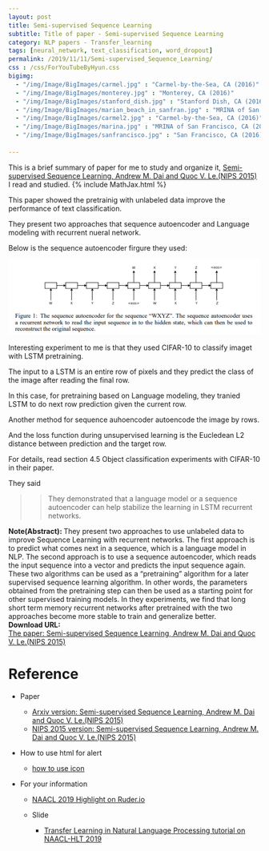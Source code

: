 ```yaml
---
layout: post
title: Semi-supervised Sequence Learning
subtitle: Title of paper - Semi-supervised Sequence Learning
category: NLP papers - Transfer_learning
tags: [neural_network, text_classification, word_dropout]
permalink: /2019/11/11/Semi-supervised_Sequence_Learning/
css : /css/ForYouTubeByHyun.css
bigimg: 
  - "/img/Image/BigImages/carmel.jpg" : "Carmel-by-the-Sea, CA (2016)"
  - "/img/Image/BigImages/monterey.jpg" : "Monterey, CA (2016)"
  - "/img/Image/BigImages/stanford_dish.jpg" : "Stanford Dish, CA (2016)"
  - "/img/Image/BigImages/marian_beach_in_sanfran.jpg" : "MRINA of San Francisco, CA (2016)"
  - "/img/Image/BigImages/carmel2.jpg" : "Carmel-by-the-Sea, CA (2016)"
  - "/img/Image/BigImages/marina.jpg" : "MRINA of San Francisco, CA (2016)"
  - "/img/Image/BigImages/sanfrancisco.jpg" : "San Francisco, CA (2016)"
  
---
```


This is a brief summary of paper for me to study and organize it, [Semi-supervised Sequence Learning, Andrew M. Dai and Quoc V. Le.(NIPS 2015)](https://papers.nips.cc/paper/5949-semi-supervised-sequence-learning) I read and studied. 
{% include MathJax.html %}

This paper showed the pretrainig with unlabeled data improve the performance of text classification. 

They present two approaches that sequence autoencoder and Language modeling with recurrent nueral network. 

Below is the sequence autoencoder firgure they used: 

![](/img/Image/NaturalLanguageProcessing/NLPLabs/Paper_Investigation/Text_Classification/2019-11-11-Semi-supervised_Sequence_Learning/semi-supervised_sequence_learning.PNG)

Interesting experiment to me is that they used CIFAR-10 to classify imaget with LSTM pretraining.

The input to a LSTM is an entire row of pixels and they predict the class of the image after reading the final row. 

In this case, for pretraining based on Language modeling, they tranied LSTM to do next row prediction given the current row.

Another method for sequence auhoencoder autoencode the image by rows.

And the loss function during unsupervised learning is the Eucledean L2 distance between prediction and the target row. 

For details, read section  4.5 Object classification experiments with CIFAR-10 in their paper.

They said 

>>  They demonstrated that a language model or a sequence autoencoder can help stabilize the learning in LSTM recurrent networks.


<div class="alert alert-info" role="alert"><i class="fa fa-info-circle"></i> <b>Note(Abstract): </b>
They present two approaches to use unlabeled data to improve Sequence Learning with recurrent networks. The first approach is to predict what comes next in a sequence, which is a language model in NLP. The second approach is to use a sequence autoencoder, which reads the input sequence into a vector and predicts the input sequence again. These two algorithms can be used as a “pretraining” algorithm for a later supervised sequence learning algorithm. In other words, the parameters obtained from the pretraining step can then be used as a starting point for other supervised training models. In they experiments, we find that long short term memory recurrent networks after pretrained with the two approaches become more stable to train and generalize better.
</div>
    
<div class="alert alert-success" role="alert"><i class="fa fa-paperclip fa-lg"></i> <b>Download URL: </b><br>
  <a href="https://papers.nips.cc/paper/5949-semi-supervised-sequence-learning">The paper: Semi-supervised Sequence Learning, Andrew M. Dai and Quoc V. Le.(NIPS 2015)</a>
</div>

# Reference 

- Paper 
  - [Arxiv version: Semi-supervised Sequence Learning, Andrew M. Dai and Quoc V. Le.(NIPS 2015)](https://arxiv.org/abs/1511.01432)
  - [NIPS 2015 version: Semi-supervised Sequence Learning, Andrew M. Dai and Quoc V. Le.(NIPS 2015)](https://papers.nips.cc/paper/5949-semi-supervised-sequence-learning)
  
- How to use html for alert
  - [how to use icon](http://idratherbewriting.com/documentation-theme-jekyll/mydoc_icons.html)
    
- For your information
  - [NAACL 2019 Highlight on Ruder.io](http://ruder.io/naacl2019/)
  
  - Slide 
    - [Transfer Learning in Natural Language Processing tutorial on NAACL-HLT 2019](https://docs.google.com/presentation/d/1fIhGikFPnb7G5kr58OvYC3GN4io7MznnM0aAgadvJfc/edit#slide=id.g5888218f39_177_4)
































